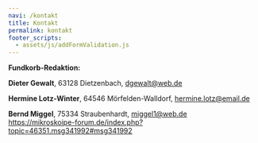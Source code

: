 ```yaml
---
navi: /kontakt
title: Kontakt
permalink: kontakt
footer_scripts:
  - assets/js/addFormValidation.js
---
```

**Fundkorb-Redaktion:**

**Dieter Gewalt**, 63128 Dietzenbach, dgewalt@web.de

**Hermine Lotz-Winter**, 64546 Mörfelden-Walldorf, hermine.lotz@email.de

**Bernd Miggel**, 75334 Straubenhardt, miggel1@web.de\
https://mikroskoipe-forum.de/index.php?topic=46351.msg341992#msg341992